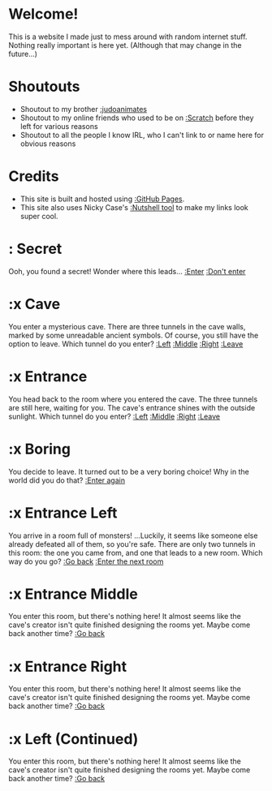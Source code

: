 <script src="https://cdn.jsdelivr.net/gh/ncase/nutshell/nutshell.js"></script>
<script>
Nutshell.setOptions({
    startOnLoad: true,
    lang: 'en',
    dontEmbedHeadings: true,
});
</script>

# Welcome!
This is a website I made just to mess around with random internet stuff. Nothing really important is here yet. (Although that may change in the future...)

# Shoutouts
* Shoutout to my brother [:judoanimates](https://youtu.be/LK7eZHzk460)
* Shoutout to my online friends who used to be on [:Scratch](https://en.m.wikipedia.org/wiki/Scratch_(programming_language)) before they left for various reasons
* Shoutout to all the people I know IRL, who I can't link to or name here for obvious reasons

# Credits
* This site is built and hosted using [:GitHub Pages](https://pages.github.com).
* This site also uses Nicky Case's [:Nutshell tool](https://ncase.me/nutshell/#WhatIsNutshell&cut=4) to make my links look super cool.

# : Secret
Ooh, you found a secret! Wonder where this leads...
[:Enter](#Cave)
[:Don't enter](#Boring)

# :x Cave
You enter a mysterious cave. There are three tunnels in the cave walls, marked by some unreadable ancient symbols. Of course, you still have the option to leave.
Which tunnel do you enter?
[:Left](#EntranceLeft)
[:Middle](#EntranceMiddle)
[:Right](#EntranceRight)
[:Leave](#Boring)

# :x Entrance
You head back to the room where you entered the cave. The three tunnels are still here, waiting for you. The cave's entrance shines with the outside sunlight.
Which tunnel do you enter?
[:Left](#EntranceLeft)
[:Middle](#EntranceMiddle)
[:Right](#EntranceRight)
[:Leave](#Boring)

# :x Boring
You decide to leave. It turned out to be a very boring choice! Why in the world did you do that?
[:Enter again](#Cave)

# :x Entrance Left
You arrive in a room full of monsters! ...Luckily, it seems like someone else already defeated all of them, so you're safe. 
There are only two tunnels in this room: the one you came from, and one that leads to a new room. Which way do you go?
[:Go back](#Entrance)
[:Enter the next room](#LeftContinued)

# :x Entrance Middle
You enter this room, but there's nothing here! It almost seems like the cave's creator isn't quite finished designing the rooms yet. Maybe come back another time? 
[:Go back](#Entrance)

# :x Entrance Right
You enter this room, but there's nothing here! It almost seems like the cave's creator isn't quite finished designing the rooms yet. Maybe come back another time? 
[:Go back](#Entrance)

# :x Left (Continued)
You enter this room, but there's nothing here! It almost seems like the cave's creator isn't quite finished designing the rooms yet. Maybe come back another time? 
[:Go back](#EntranceLeft)
